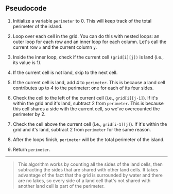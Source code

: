 ## Pseudocode

1. Initialize a variable `perimeter` to 0. This will keep track of the total perimeter of the island.

2. Loop over each cell in the grid. You can do this with nested loops: an outer loop for each row and an inner loop for each column. Let's call the current row `x` and the current column `y`.

3. Inside the inner loop, check if the current cell `(grid[i][j])` is land (i.e., its value is 1).

4. If the current cell is not land, skip to the next cell.

5. If the current cell is land, add 4 to `perimeter`. This is because a land cell contributes up to 4 to the perimeter: one for each of its four sides.

6. Check the cell to the left of the current cell (i.e., `grid[i][j-1]`). If it's within the grid and it's land, subtract 2 from `perimeter`. This is because this cell shares a side with the current cell, so we've overcounted the perimeter by 2.

7. Check the cell above the current cell (i.e., `grid[i-1][j]`). If it's within the grid and it's land, subtract 2 from `perimeter` for the same reason.

8. After the loops finish, `perimeter` will be the total perimeter of the island.

9. Return `perimeter`.

----

> This algorithm works by counting all the sides of the land cells, then subtracting the sides that are shared with other land cells. It takes advantage of the fact that the grid is surrounded by water and there are no lakes, so every side of a land cell that's not shared with another land cell is part of the perimeter.